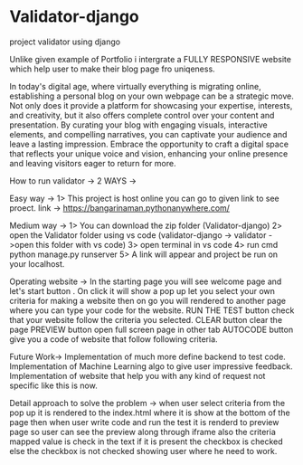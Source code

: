 # Validator-django
 project validator using django

Unlike given example of Portfolio i intergrate a FULLY RESPONSIVE website which help user to make their blog page fro uniqeness.

In today's digital age, where virtually everything is migrating online, establishing a personal blog on your own webpage can be a strategic move. Not only does it provide a platform for showcasing your expertise, interests, and creativity, but it also offers complete control over your content and presentation. By curating your blog with engaging visuals, interactive elements, and compelling narratives, you can captivate your audience and leave a lasting impression. Embrace the opportunity to craft a digital space that reflects your unique voice and vision, enhancing your online presence and leaving visitors eager to return for more.

How to run validator ->
2 WAYS ->

Easy way ->
1> This project is host online you can go to given link to see proect.
link  ->  https://bangarinaman.pythonanywhere.com/ 


Medium way ->
1> You can download the zip folder (Validator-django)
2> open the Validator folder using vs code   (validator-django  ->  validator ->open this folder with vs code)
3> open terminal in vs code
4> run cmd  python manage.py runserver
5> A link will appear and project be run on your localhost.


Operating website ->
In the starting page you will see welcome page and let's start button .
On click it will show a pop up let you select your own criteria for making a website  then on go you will rendered to another page where you can type your code for the website.
RUN THE TEST button check that your website follow the criteria you selected.
CLEAR button clear the page
PREVIEW button open full screen page in other tab
AUTOCODE button give you a code of website that follow following criteria.


Future Work->
Implementation of much more define backend to test code.
Implementation of Machine Learning algo to give user impressive feedback.
Implementation of website that help you with any kind of request not specific like this is now.


Detail approach to solve the problem ->
when user select criteria from the pop up it is rendered to the index.html where it is show at the bottom of the page then when user write code and run the test it is renderd to preview page so user can see the preview along through iframe also the criteria mapped value is check in the text if it is present the checkbox is checked else the checkbox is not checked showing user where he need to work.




